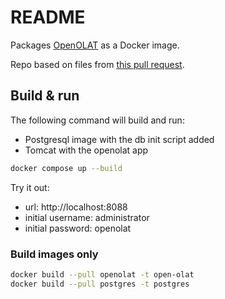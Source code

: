 # README

Packages [OpenOLAT](https://github.com/OpenOLAT/OpenOLAT) as a Docker image.

Repo based on files from [this pull request](https://github.com/OpenOLAT/OpenOLAT/pull/101/). 


## Build & run

The following command will build and run:
* Postgresql image with the db init script added
* Tomcat with the openolat app

```bash
docker compose up --build
```

Try it out:
* url: http://localhost:8088
* initial username: administrator
* initial password: openolat

### Build images only

```bash
docker build --pull openolat -t open-olat
docker build --pull postgres -t postgres
```
